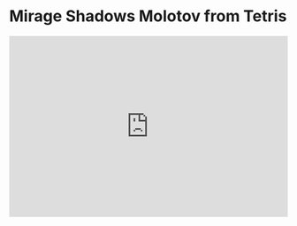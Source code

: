 # Mirage Shadows Molotov from Tetris
<div style='position:relative; padding-bottom:calc(56.25% + 44px)'><iframe src='https://gfycat.com/ifr/DentalQuestionableFirecrest' frameborder='0' scrolling='no' width='100%' height='100%' style='position:absolute;top:0;left:0;' allowfullscreen></iframe></div>